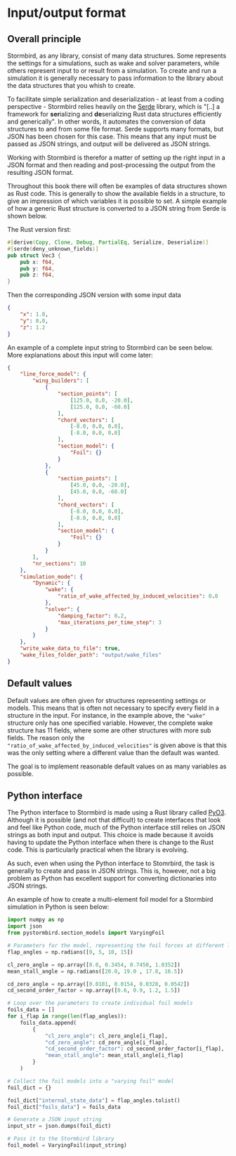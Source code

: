 # Input/output format

## Overall principle
Stormbird, as any library, consist of many data structures. Some represents the settings for a simulations, such as wake and solver parameters, while others represent input to or result from a simulation. To create and run a simulation it is generally necessary to pass information to the library about the data structures that you whish to create. 

To facilitate simple serialization and deserialization - at least from a coding perspective - Stormbird relies heavily on the [Serde](https://serde.rs/) library, which is "[..] a framework for **ser**ializing and **de**serializing Rust data structures efficiently and generically". In other words, it automates the conversion of data structures to and from some file format. Serde supports many formats, but JSON has been chosen for this case. This means that any input must be passed as JSON strings, and output will be delivered as JSON strings. 

Working with Stormbird is therefor a matter of setting up the right input in a JSON format and then reading and post-processing the output from the resulting JSON format.

Throughout this book there will often be examples of data structures shown as Rust code. This is generally to show the available fields in a structure, to give an impression of which variables it is possible to set. A simple example of how a generic Rust structure is converted to a JSON string from Serde is shown below. 

The Rust version first:

```rust
#[derive(Copy, Clone, Debug, PartialEq, Serialize, Deserialize)]
#[serde(deny_unknown_fields)]
pub struct Vec3 {
    pub x: f64,
    pub y: f64,
    pub z: f64,
}
```

Then the corresponding JSON version with some input data

```json
{
    "x": 1.0,
    "y": 0.0,
    "z": 1.2
}
```


An example of a complete input string to Stormbird can be seen below. More explanations about this input will come later:

```json
{
    "line_force_model": {
        "wing_builders": [
            {
                "section_points": [
                    [125.0, 0.0, -20.0],
                    [125.0, 0.0, -60.0]
                ],
                "chord_vectors": [
                    [-8.0, 0.0, 0.0],
                    [-8.0, 0.0, 0.0]
                ],
                "section_model": {
                    "Foil": {}
                }
            },
            {
                "section_points": [
                    [45.0, 0.0, -20.0],
                    [45.0, 0.0, -60.0]
                ],
                "chord_vectors": [
                    [-8.0, 0.0, 0.0],
                    [-8.0, 0.0, 0.0]
                ],
                "section_model": {
                    "Foil": {}
                }
            }
        ],
        "nr_sections": 10
    },
    "simulation_mode": {
        "Dynamic": {
            "wake": {
                "ratio_of_wake_affected_by_induced_velocities": 0.0
            },
            "solver": {
                "damping_factor": 0.2,
                "max_iterations_per_time_step": 3
            }
        }
    },
    "write_wake_data_to_file": true,
    "wake_files_folder_path": "output/wake_files"
}
```

## Default values
Default values are often given for structures representing settings or models. This means that is often not necessary to specify every field in a structure in the input. For instance, in the example above, the `"wake"` structure only has one specified variable. However, the complete wake structure has 11 fields, where some are other structures with more sub fields. The reason only the `"ratio_of_wake_affected_by_induced_velocities"` is given above is that this was the only setting where a different value than the default was wanted.

The goal is to implement reasonable default values on as many variables as possible.

## Python interface
The Python interface to Stormbird is made using a Rust library called [PyO3](https://pyo3.rs/). Although it is possible (and not that difficult) to create interfaces that look and feel like Python code, much of the Python interface still relies on JSON strings as both input and output. This choice is made because it avoids having to update the Python interface when there is change to the Rust code. This is particularly practical when the library is evolving. 

As such, even when using the Python interface to Stomrbird, the task is generally to create and pass in JSON strings. This is, however, not a big problem as Python has excellent support for converting dictionaries into JSON strings. 

An example of how to create a multi-element foil model for a Stormbird simulation in Python is seen below:

```python
import numpy as np
import json
from pystormbird.section_models import VaryingFoil

# Parameters for the model, representing the foil forces at different lap angles
flap_angles = np.radians([0, 5, 10, 15])

cl_zero_angle = np.array([0.0, 0.3454, 0.7450, 1.0352])
mean_stall_angle = np.radians([20.0, 19.0 , 17.8, 16.5])

cd_zero_angle = np.array([0.0101, 0.0154, 0.0328, 0.0542])
cd_second_order_factor = np.array([0.6, 0.9, 1.2, 1.5])

# Loop over the parameters to create individual foil models
foils_data = []
for i_flap in range(len(flap_angles)):
    foils_data.append(
        {
            "cl_zero_angle": cl_zero_angle[i_flap],
            "cd_zero_angle": cd_zero_angle[i_flap],
            "cd_second_order_factor": cd_second_order_factor[i_flap],
            "mean_stall_angle": mean_stall_angle[i_flap]
        }
    )

# Collect the foil models into a "varying foil" model
foil_dict = {}

foil_dict["internal_state_data"] = flap_angles.tolist()
foil_dict["foils_data"] = foils_data

# Generate a JSON input string
input_str = json.dumps(foil_dict)

# Pass it to the Stormbird library
foil_model = VaryingFoil(input_string)
```

